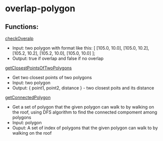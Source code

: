 # overlap-polygon

## Functions:

[checkOveralp](./utils/overlap.js)
- Input: two polygon with format like this: [
      [105.0, 10.0],
      [105.0, 10.2],
      [105.2, 10.2],
      [105.2, 10.0],
      [105.0, 10.0]
    ];
- Output: true if overlap and false if no overlap

[getClosestPointsOfTwoPolygons](./utils/distance.js#L63)
- Get two closest points of two polygons
- Input: two polygon
- Output: { point1, point2, distance } - two closest poits and its distance

[getConnectedPolygon](./utils/getConnectedPolygon.js#L42)
- Get a set of polygon that the given polygon can walk to by walking on the roof, using DFS algorithm to find the connected compoment among polygons
- Input: polygon
- Ouput: A set of index of polygons that the given polygon can walk to by walking on the roof



